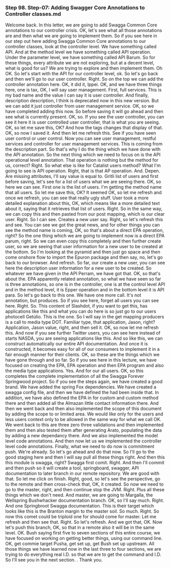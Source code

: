 ### Step 98. Step-07: Adding Swagger Core Annotations to Controller classes.md
Welcome back. In this letter, we are going to add Swagga Common Core annotations to our controller crisis. OK, let's see what all those annotations are and then what we are going to implement them. So if you see here in our step out here adding Swagga Common Core annotations to our controller classes, look at the controller level. We have something called API. And at the method level we have something called API operation. Under the parameter level, we have something called API Barum. So for these things, every attribute we are not exploring, but at a decent level, what is good for us? We are trying to explore and then implement them. Oh OK. So let's start with the API for our controller level, ok. So let's go back and then we'll go to our user controller. Right. So on the top we can add the controller annotation here. OK, it did it, Ippei. OK, and we have three things here, one is tax, OK, I will say user management. First, full services. This is my bad name and the value I can say it is user controller. And finally, description description, I think is deprecated now in this new version. But we can add it just controller from user management service. OK, so we have completed adding this now. So before saving it will go ahead and then see what is currently present. OK, so. If you see the user controller, you can see it here it is user controlled user controller, that is what you are seeing. OK, so let me save this, OK? And how the tags changes that display of that. OK, so now I saved it. And then let me refresh this. See if you have seen user control or user control. Now you can see user management, restful services and controller for user management services. This is coming from the description part. So that's why I do the thing which we have done with the API annotation. So the next thing which we need to focus on is the API operational level annotation. That operation is nothing but the method for us, correct? Right. So what else is like for Catalist users method? What I'm going to see is API operation. Right, that is that AP operation. And. Depen. Are missing attributes, I'll say value is equal to. Gritli list of users and first before saving, let's see for a list of users what we are seeing there. OK, so here we can see. First one is the list of users. I'm getting the method name that all users. So let me save this, OK? It seemed OK, so let me refresh and once we refresh, you can see that really ugly stuff. User took a more detailed explanation about this, OK, which means like a more detailed text about it, saying that it retrieves that list of users. Right. So in the same way, we can copy this and then pasted from our post mapping, which is our clear user. Right. So I can see. Creates a new user say. Right, so let's refresh this and see. You can see we got the great news, and for other things you can see the method name is coming, OK, so that's about a direct EPA operation, right? So the one thing which we are going to implement now is a direct EPA parum, right. So we can even copy this completely and then further create user, so we are seeing that user information for a new user to be created at the bottom. So I'm looking at the pyramid and then just go space and then come onshore flow to import the Epuron package and then say, no, let's go back to our browser. And refresh. So far, our create a new user, you can see here the description user information for a new user to be created. So whatever we have given in the API Perram, we have got that. OK, so that's about the. EPA apparently related annotation, so what we have seen so far is three annotations, so one is in the controller, one is at the control level API and in the method level, it is Epper operation and in the bottom level it is API para. So let's go back to this one. We have one more call. It's not annotation, but produces. So if you see here, forget all users you can see here. Right. So. This content of Slashdot, if you want to get this, has applications like this and what you can do here is so just go to our users photocell Getúlio. This is the one. So I will say in the get mapping producers is a call to media type DOT. Familiar type, that application, Jason, right? Application, Jason value, right, and then sell it. OK, so now let me refresh this. And now if you see further Twitter users, you can see here instead of starts NASDA, you are seeing applications like this. And so like this, we can construct automatically our entire API documentation. And once it is constructed, it becomes easy for all of our consumers to implement it in a fair enough manner for their clients. OK, so these are the things which we have gone through and so far. So if you see here in this lecture, we have focused on creating the EPA, EPA operation and then EPA program and also the media type applications. Yes. And for our all users. OK, so this completes the complete implementation of all the Swagga Forever Springwood project. So if you see the steps again, we have created a good brand. We have added the spring Fox dependencies. We have created a swagga config file, and then we have defined the had been inside that. In addition, we have also defined the EPA in for custom and custom method there and then added all the Almazan little contact information there. And then we went back and then also implemented the scope of this document by adding the scope to or limited area. We would like only for the users and less users context only to be allowed in the same way for what we call OK. We went back to this are three zero three validations and then implemented them and then also tested them after generating Arato, populating the data by adding a new dependancy there. And we also implemented the model level code annotations. And then now let us we implemented the controller level code annotations. Finally, what we need to do now is commitment push. We're already. So let's go ahead and do that now. So I'll go to the good staging here and then I will say pull all these things right. And then this this module is swagga, right? Swagga first comit. Right. And then I'll commit and then push so it will create a tool, springboard, swagger, API documentation to later branch in our remote repository. We are good with that. So let me click on finish. Right, good, so let's see the perspective, go to the remote and then cross-check that, OK, it created. So now we need to go to the master, right, and then continue stop the JVM. Right. Plus all these things which we don't need. And master, we are going to Margalla, the Wellspring Bushwhacker documentation branch. OK, so I'll say much. Right. And one Springbroot Swagga documentation. This is their target which looks like this is the Branton margin to the master soil. So much. Right. So now this comet could be triploid one for should come for master. Let me refresh and then see that. Right. So let's refresh. And we got that, OK. Now let's push this branch, OK, so that in a remote also it will be in the same level. OK. Bush saying first five to seven sections of this entire course, we have focused on working on getting better things, using our command line. OK, get commie target Pusha, get set up, get Bush set up upstream. All those things we have learned now in the last three to four sections, we are trying to do everything real I.D. so that we are to get the command and I.D. So I'll see you in the next section. . Thank you. 